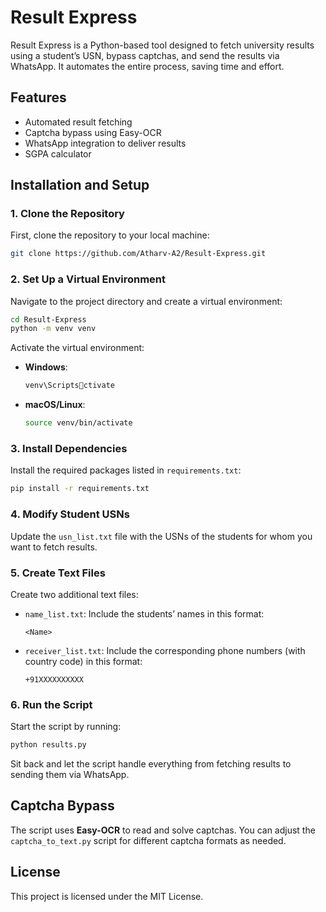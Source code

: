 # Result Express

Result Express is a Python-based tool designed to fetch university results using a student’s USN, bypass captchas, and send the results via WhatsApp. It automates the entire process, saving time and effort.

## Features

- Automated result fetching
- Captcha bypass using Easy-OCR
- WhatsApp integration to deliver results
- SGPA calculator

## Installation and Setup

### 1. Clone the Repository

First, clone the repository to your local machine:

```bash
git clone https://github.com/Atharv-A2/Result-Express.git
```

### 2. Set Up a Virtual Environment

Navigate to the project directory and create a virtual environment:

```bash
cd Result-Express
python -m venv venv
```

Activate the virtual environment:

- **Windows**:
  ```bash
  venv\Scriptsctivate
  ```
- **macOS/Linux**:
  ```bash
  source venv/bin/activate
  ```

### 3. Install Dependencies

Install the required packages listed in `requirements.txt`:

```bash
pip install -r requirements.txt
```

### 4. Modify Student USNs

Update the `usn_list.txt` file with the USNs of the students for whom you want to fetch results.

### 5. Create Text Files

Create two additional text files:

- `name_list.txt`: Include the students’ names in this format:
  ```text
  <Name>
  ```
- `receiver_list.txt`: Include the corresponding phone numbers (with country code) in this format:
  ```text
  +91XXXXXXXXXX
  ```

### 6. Run the Script

Start the script by running:

```bash
python results.py
```

Sit back and let the script handle everything from fetching results to sending them via WhatsApp.

## Captcha Bypass

The script uses **Easy-OCR** to read and solve captchas. You can adjust the `captcha_to_text.py` script for different captcha formats as needed.

## License

This project is licensed under the MIT License.
